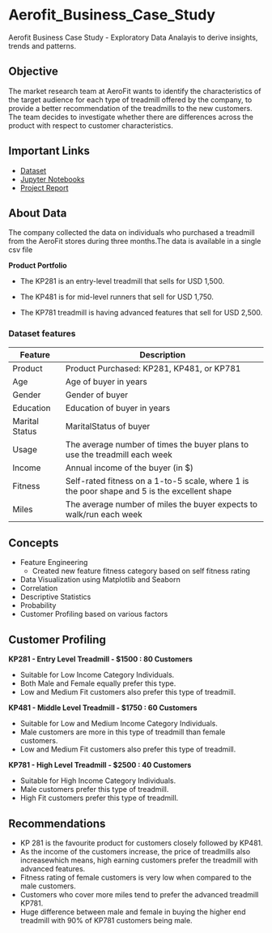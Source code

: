 # Aerofit_Business_Case_Study
Aerofit Business Case Study - Exploratory Data Analayis to derive insights, trends and patterns.

## Objective
The market research team at AeroFit wants to identify the characteristics of the target audience for each type of treadmill offered by the company, to provide a better recommendation of the treadmills to the new customers. The team decides to investigate whether there are differences across the product with respect to customer characteristics.
## Important Links
- [Dataset](https://github.com/shyammanikandan/Aerofit_Business_Case_Study/blob/main/aerofit_treadmill.csv)
- [Jupyter Notebooks](https://github.com/shyammanikandan/Aerofit_Business_Case_Study/blob/main/Aerofit%20Case%20Study.ipynb)
- [Project Report](https://github.com/shyammanikandan/Aerofit_Business_Case_Study/blob/main/Final%20Report.pdf)
## About Data
The company collected the data on individuals who purchased a treadmill from the AeroFit stores during three months.The data is available in a single csv file

**Product Portfolio**

- The KP281 is an entry-level treadmill that sells for USD 1,500.

- The KP481 is for mid-level runners that sell for USD 1,750.

- The KP781 treadmill is having advanced features that sell for USD 2,500.

### Dataset features
| Feature                      | Description |
| -----------                  | ----------- |
| Product	| Product Purchased: KP281, KP481, or KP781|
|Age|	 	Age of buyer in years |
|Gender|	 	Gender of buyer|
|Education	|Education of buyer in years|
|Marital Status	| 	MaritalStatus of buyer|
|Usage	| The average number of times the buyer plans to use the treadmill each week|
|Income	| Annual income of the buyer (in $)|
|Fitness	| Self-rated fitness on a 1-to-5 scale, where 1 is the poor shape and 5 is the excellent shape|
|Miles	|The average number of miles the buyer expects to walk/run each week|

## Concepts

- Feature Engineering
  - Created new feature fitness category based on self fitness rating
- Data Visualization using Matplotlib and Seaborn
- Correlation
- Descriptive Statistics
- Probability
- Customer Profiling based on various factors

## Customer Profiling

**KP281 - Entry Level Treadmill - $1500 : 80 Customers**
- Suitable for Low Income Category Individuals.
- Both Male and Female equally prefer this type.
- Low and Medium Fit customers also prefer this type of treadmill. 

**KP481 - Middle Level Treadmill - $1750 : 60 Customers**
- Suitable for Low and Medium Income Category Individuals.
- Male customers are more in this type of treadmill than female customers.
- Low and Medium Fit customers also prefer this type of treadmill.
  
**KP781 - High Level Treadmill - $2500 : 40 Customers**
- Suitable for High Income Category Individuals.
- Male customers prefer this type of treadmill.
- High Fit customers prefer this type of treadmill.

## Recommendations

- KP 281 is the favourite product for customers closely followed by KP481.
- As the income of the customers increase, the price of treadmills also increasewhich means, high earning customers prefer the treadmill with advanced features.
- Fitness rating of female customers is very low when compared to the male customers. 
- Customers who cover more miles tend to prefer the advanced treadmill KP781.
- Huge difference between male and female in buying the higher end treadmill with 90% of KP781 customers being male.

